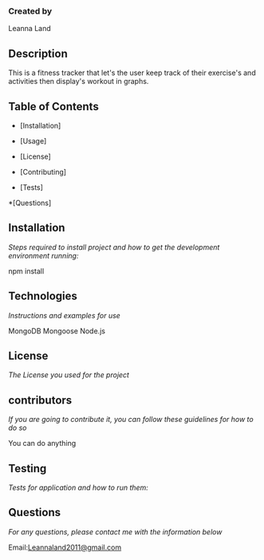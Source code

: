

 
 
  ### Created by 
  
  Leanna Land

  ## Description
 
  This is a fitness tracker that let's the user keep track of their exercise's and activities then display's workout in graphs. 
  
  ## Table of Contents

  * [Installation] 

  * [Usage] 
  
  * [License] 
  
  * [Contributing] 
  
  * [Tests] 

  *[Questions]

  ## Installation
  *Steps required to install project and how to get the development environment running:* 
  
  npm install

  ## Technologies
  *Instructions and examples for use*

  MongoDB
  Mongoose
  Node.js
  
  

  ## License
  *The License you used for the project*
 
  

  ## contributors
  *If you are going to contribute it, you can follow these guidelines for how to do so*
  
  You can do anything 

  ## Testing
  *Tests for application and how to run them:*
  
  

  ## Questions 
  *For any questions, please contact me with the information below*
   
  Email:Leannaland2011@gmail.com

